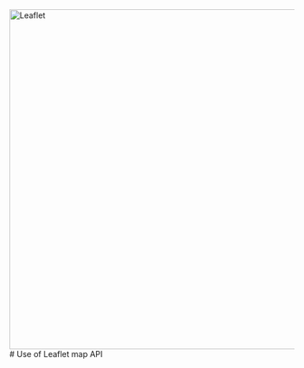 <img width="600" src="https://rawgit.com/Leaflet/Leaflet/master/src/images/logo.svg" alt="Leaflet" />
# Use of Leaflet map API
